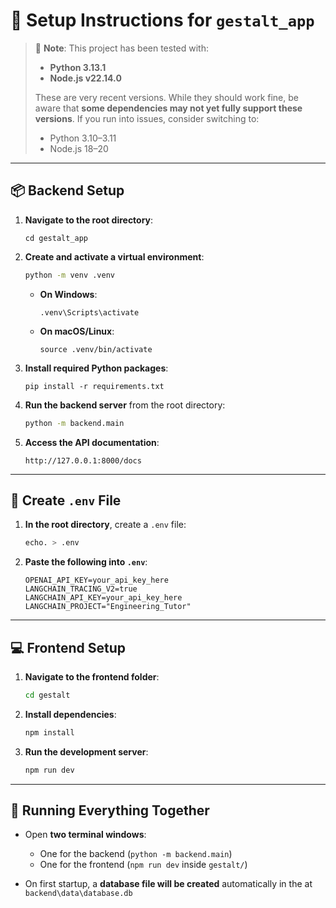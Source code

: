 
# 🚀 Setup Instructions for `gestalt_app`

> 🧠 **Note**: This project has been tested with:
>
> - **Python 3.13.1**
> - **Node.js v22.14.0**
>
> These are very recent versions. While they should work fine, be aware that **some dependencies may not yet fully support these versions**. If you run into issues, consider switching to:
> - Python 3.10–3.11
> - Node.js 18–20

---

## 📦 Backend Setup

1. **Navigate to the root directory**:
   ```
   cd gestalt_app
   ```

2. **Create and activate a virtual environment**:
   ```bash
   python -m venv .venv
   ```

   - **On Windows**:
     ```
     .venv\Scripts\activate
     ```
   - **On macOS/Linux**:
     ```
     source .venv/bin/activate
     ```

3. **Install required Python packages**:
   ```
   pip install -r requirements.txt
   ```

4. **Run the backend server** from the root directory:
   ```bash
   python -m backend.main
   ```

5. **Access the API documentation**:
   ```
   http://127.0.0.1:8000/docs
   ```

---

## 🔐 Create `.env` File

1. **In the root directory**, create a `.env` file:
   ```bash
   echo. > .env
   ```

2. **Paste the following into `.env`**:
   ```
   OPENAI_API_KEY=your_api_key_here
   LANGCHAIN_TRACING_V2=true
   LANGCHAIN_API_KEY=your_api_key_here
   LANGCHAIN_PROJECT="Engineering_Tutor"
   ```

---

## 💻 Frontend Setup

1. **Navigate to the frontend folder**:
   ```bash
   cd gestalt
   ```

2. **Install dependencies**:
   ```bash
   npm install
   ```

3. **Run the development server**:
   ```bash
   npm run dev
   ```

---

## 🔄 Running Everything Together

- Open **two terminal windows**:
  - One for the backend (`python -m backend.main`)
  - One for the frontend (`npm run dev` inside `gestalt/`)

- On first startup, a **database file will be created** automatically in the at `backend\data\database.db`
